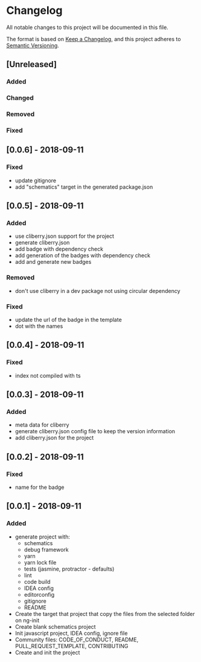 # Changelog
All notable changes to this project will be documented in this file.

The format is based on [Keep a Changelog](https://keepachangelog.com/en/1.0.0/),
and this project adheres to [Semantic Versioning](https://semver.org/spec/v2.0.0.html).

## [Unreleased]
### Added
### Changed
### Removed
### Fixed


## [0.0.6] - 2018-09-11
### Fixed
- update gitignore
- add "schematics" target in the generated package.json


## [0.0.5] - 2018-09-11
### Added
- use cliberry.json support for the project
- generate cliberry.json
- add badge with dependency check
- add generation of the badges with dependency check
- add and generate new badges

### Removed
- don't use cliberry in a dev package not using circular dependency

### Fixed
- update the url of the badge in the template
- dot with the names


## [0.0.4] - 2018-09-11
### Fixed
- index not compiled with ts


## [0.0.3] - 2018-09-11
### Added
- meta data for cliberry
- generate cliberry.json config file to keep the version information
- add cliberry.json for the project


## [0.0.2] - 2018-09-11
### Fixed
- name for the badge


## [0.0.1] - 2018-09-11
### Added
- generate project with:
  * schematics
  * debug framework
  * yarn 
  * yarn lock file
  * tests (jasmine, protractor - defaults)
  * lint
  * code build
  * IDEA config 
  * editorconfig
  * gitignore
  * README
- Create the target that project that copy the files from the selected folder on ng-init
- Create blank schematics project
- Init javascript project, IDEA config, ignore file
- Community files: CODE_OF_CONDUCT, README, PULL_REQUEST_TEMPLATE, CONTRIBUTING
- Create and init the project
